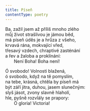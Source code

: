 ```yaml
---
title: Píseň
contentType: poetry
---
```


Ba, zažil jsem až příliš mnoho zlého  
můj život strašlivou je jámou běd,  
má píseň úděs je a hrůza z všeho,  
krvavá rána, mokvající vřed,  
třesavý vzdech, chraptivé zasténání  
a řev a žaloba a proklínání:  
       Není Boha! Boha není!

Ó svobodo! Volnosti blažená,  
ó svobodo, když na tě pomyslím,  
na tebe, krásná, chtěla by píseň má  
být září jitra, duhou, jasem slunečným:  
slyš jásot, zvony slavně hlaholí,  
hle, pyšně rozvlály se prapory:  
       Ó gloria! Victoria!
